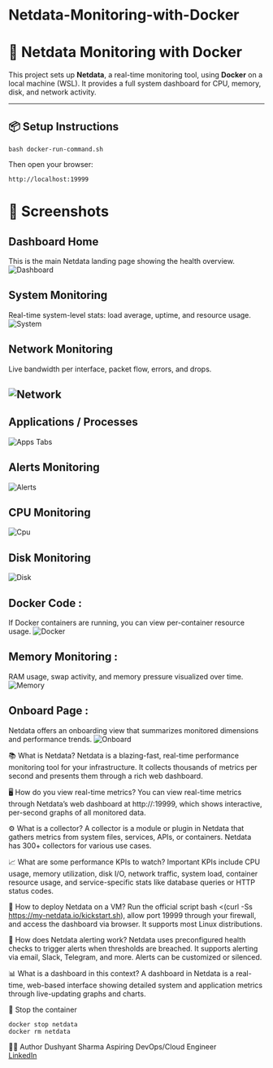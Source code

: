 # Netdata-Monitoring-with-Docker
# 🧠 Netdata Monitoring with Docker

This project sets up **Netdata**, a real-time monitoring tool, using **Docker** on a local machine (WSL). It provides a full system dashboard for CPU, memory, disk, and network activity.

---

## 📦 Setup Instructions

```
bash docker-run-command.sh
```
Then open your browser:
```
http://localhost:19999
```
# 📸 Screenshots
## Dashboard Home
This is the main Netdata landing page showing the health overview.
![Dashboard](screenshots/dashboard.png)

## System Monitoring
Real-time system-level stats: load average, uptime, and resource usage.
![System](screenshots/system.png)

## Network Monitoring
Live bandwidth per interface, packet flow, errors, and drops.
## ![Network](screenshots/network.png)

## Applications / Processes
![Apps Tabs](screenshots/apps.png)

## Alerts Monitoring
![Alerts](screenshots/alerts.png)

## CPU Monitoring
![Cpu](screenshots/cpu.png)

## Disk Monitoring
![Disk](screenshots/disk.png)

## Docker Code :
If Docker containers are running, you can view per-container resource usage.
![Docker](screenshots/docker.png)

## Memory Monitoring :
RAM usage, swap activity, and memory pressure visualized over time.
![Memory](screenshots/memory.png)

## Onboard Page :
Netdata offers an onboarding view that summarizes monitored dimensions and performance trends.
![Onboard](screenshots/onboard.png)

📚 What is Netdata?
Netdata is a blazing-fast, real-time performance monitoring tool for your infrastructure. It collects thousands of metrics per second and presents them through a rich web dashboard.

🖥️ How do you view real-time metrics?
You can view real-time metrics through Netdata’s web dashboard at http://<server-ip>:19999, which shows interactive, per-second graphs of all monitored data.

⚙️ What is a collector?
A collector is a module or plugin in Netdata that gathers metrics from system files, services, APIs, or containers. Netdata has 300+ collectors for various use cases.

📈 What are some performance KPIs to watch?
Important KPIs include CPU usage, memory utilization, disk I/O, network traffic, system load, container resource usage, and service-specific stats like database queries or HTTP status codes.

🚀 How to deploy Netdata on a VM?
Run the official script bash <(curl -Ss https://my-netdata.io/kickstart.sh), allow port 19999 through your firewall, and access the dashboard via browser. It supports most Linux distributions.

🚨 How does Netdata alerting work?
Netdata uses preconfigured health checks to trigger alerts when thresholds are breached. It supports alerting via email, Slack, Telegram, and more. Alerts can be customized or silenced.

📊 What is a dashboard in this context?
A dashboard in Netdata is a real-time, web-based interface showing detailed system and application metrics through live-updating graphs and charts.



🛑 Stop the container
```
docker stop netdata
docker rm netdata
```

🙋‍♂️ Author
Dushyant Sharma
Aspiring DevOps/Cloud Engineer
<br>[LinkedIn](https://www.linkedin.com/in/dushyant-sharma-3619b420b/)
